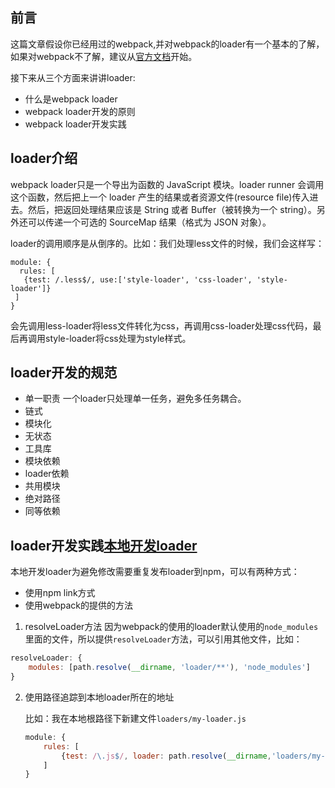 ## 前言
这篇文章假设你已经用过的webpack,并对webpack的loader有一个基本的了解，如果对webpack不了解，建议从[官方文档](https://www.webpackjs.com/)开始。

接下来从三个方面来讲讲loader:
- 什么是webpack loader
- webpack loader开发的原则
- webpack loader开发实践

## loader介绍
webpack loader只是一个导出为函数的 JavaScript 模块。loader runner 会调用这个函数，然后把上一个 loader 产生的结果或者资源文件(resource file)传入进去。然后，把返回处理结果应该是 String 或者 Buffer（被转换为一个 string）。另外还可以传递一个可选的 SourceMap 结果（格式为 JSON 对象）。

loader的调用顺序是从倒序的。比如：我们处理less文件的时候，我们会这样写：
```javascrip
module: {
  rules: [
   {test: /.less$/, use:['style-loader', 'css-loader', 'style-loader']}
 ]
}
```
会先调用less-loader将less文件转化为css，再调用css-loader处理css代码，最后再调用style-loader将css处理为style样式。

## loader开发的规范
- 单一职责
  一个loader只处理单一任务，避免多任务耦合。
- 链式
- 模块化
- 无状态
- 工具库
- 模块依赖
- loader依赖
- 共用模块
-  绝对路径
- 同等依赖

## loader开发实践[本地开发loader](https://github.com/cuzvin/learn-webpack-loader)
本地开发loader为避免修改需要重复发布loader到npm，可以有两种方式：
- 使用npm link方式
- 使用webpack的提供的方法

1. resolveLoader方法
因为webpack的使用的loader默认使用的`node_modules`里面的文件，所以提供`resolveLoader`方法，可以引用其他文件，比如：
```javascript
resolveLoader: {
    modules: [path.resolve(__dirname, 'loader/**'), 'node_modules']
}
```
2. 使用路径追踪到本地loader所在的地址
   
   比如：我在本地根路径下新建文件`loaders/my-loader.js`
   ```javascript
   module: {
       rules: [
           {test: /\.js$/, loader: path.resolve(__dirname,'loaders/my-loader.js')}
       ]
   }
   ```